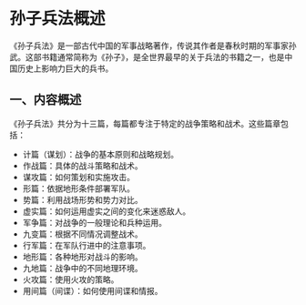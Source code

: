 # 孙子兵法概述

《孙子兵法》是一部古代中国的军事战略著作，传说其作者是春秋时期的军事家孙武。这部书籍通常简称为《孙子》，是全世界最早的关于兵法的书籍之一，也是中国历史上影响力巨大的兵书。

## 一、内容概述

《孙子兵法》共分为十三篇，每篇都专注于特定的战争策略和战术。这些篇章包括：

- 计篇（谋划）：战争的基本原则和战略规划。
- 作战篇：具体的战斗策略和战术。
- 谋攻篇：如何策划和实施攻击。
- 形篇：依据地形条件部署军队。
- 势篇：利用战场形势和势力对比。
- 虚实篇：如何运用虚实之间的变化来迷惑敌人。
- 军争篇：对战争的一般理论和兵种运用。
- 九变篇：根据不同情况调整战术。
- 行军篇：在军队行进中的注意事项。
- 地形篇：各种地形对战斗的影响。
- 九地篇：战争中的不同地理环境。
- 火攻篇：使用火攻的策略。
- 用间篇（间谍）：如何使用间谍和情报。
